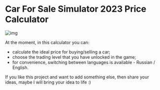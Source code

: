 # Car For Sale Simulator 2023 Price Calculator
![img](https://github.com/CoolmixZero/cfs-price-calculator/assets/107999456/a91a9379-0047-4bf7-9c69-9e743554097d)

At the moment, in this calculator you can:
- calculate the ideal price for buying/selling a car;
- choose the trading level that you have unlocked in the game;
- for convenience, switching between languages ​​is available - Russian / English.

If you like this project and want to add something else, then share your ideas, maybe I will bring your idea to life :)


